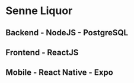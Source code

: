 # Senne Liquor

## Backend - NodeJS - PostgreSQL
## Frontend - ReactJS
## Mobile - React Native - Expo

